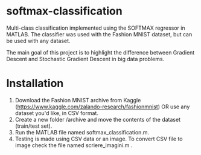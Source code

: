 # softmax-classification

Multi-class classification implemented using the SOFTMAX regressor in MATLAB. The classifier was used with the Fashion MNIST dataset, but can be used with any dataset. 

The main goal of this project is to highlight the difference between Gradient Descent and Stochastic Gradient Descent in big data problems.


# Installation
1. Download the Fashion MNIST archive from Kaggle (https://www.kaggle.com/zalando-research/fashionmnist) OR use any dataset you'd like, in CSV format.
2. Create a new folder /archive and move the contents of the dataset (train/test set).
3. Run the MATLAB file named softmax_classification.m.
4. Testing is made using CSV data or an image. To convert CSV file to image check the file named scriere_imagini.m .
